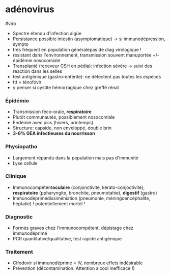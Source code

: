 # adénovirus
#viro 


- Spectre étendu d'infection aigüe 
- Persistance possible intestin (asymptomatique) -> si immunodépression, sympto 
- très fréquent en population généralepas de diag virologique ! 
- résistant dans l'environnement, transmission souvent manuportée +/- épidémie nosocomiale 
- Transplanté (receveur CSH en pédia): infection sévère -> suivi des réaction dans les selles 
- test antigénique (gastro-entérite): ne détectent pas toutes les espèces 
- ttt = ténofovir 
- y penser si cystite hémorragique chez greffé rénal 


### Épidémio


- Transmission féco-orale, **respiratoire** 
- Plutôt communautés, possiblement nosocomiale 
- Endémie avec pics (hivers, printemps) 
- Structure: capside, non enveloppé, double brin 
- **3-6% GEA infectieuses du nourrisson** 


### Physiopatho


- Largement répandu dans la population mais pas d'immunité 
- Lyse cellule 


### Clinique


- Immunocompétent**oculaire** (conjonctivite, kérato-conjoctivite), **respiratoire** (ppharyngite, bronchite, pneumotahie), **digestif** (gastro) 
- Immunodéprimédissiméniation (pneumonie, méningoencéphalite, héptatie) ! potentiellement mortel ! 


### Diagnostic


- Formes graves chez l'immunocompétent, dépistage chez immunodéprimé 
- PCR quantitative/qualitative, test rapide antigénique 


### Traitement


- Cifodovir si immunodéprimé = IV, nombreux effets indésirable 
- Prévention (décontamination. Attention alcool inefficace !) 

